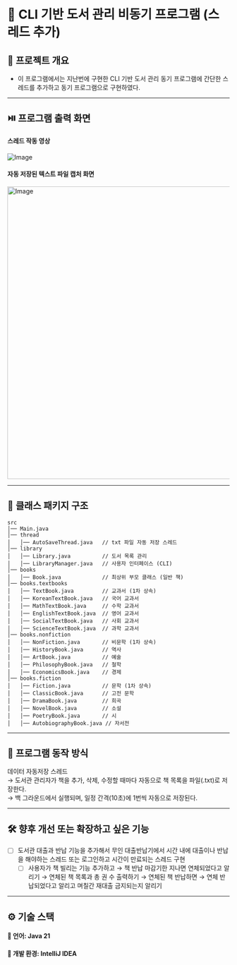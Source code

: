 # 📖 CLI 기반 도서 관리 비동기 프로그램 (스레드 추가)

## 📝 프로젝트 개요
- 이 프로그램에서는 지난번에 구현한 CLI 기반 도서 관리 동기 프로그램에 
간단한 스레드를 추가하고 동기 프로그램으로 구현하였다.

---
## ⏯️ **프로그램 출력 화면**
#### 스레드 작동 영상
![Image](https://github.com/user-attachments/assets/e91c1c44-ca05-4a1b-9be5-7fccfa19814d)

#### 자동 저장된 텍스트 파일 캡처 화면
<img width="663" alt="Image" src="https://github.com/user-attachments/assets/7d3c8bf3-13a6-48ae-b6b6-772de15fc47d" />

---

## 📌 **클래스 패키지 구조**
```
src
│── Main.java
│── thread
│   │── AutoSaveThread.java   // txt 파일 자동 저장 스레드
│── library
│   │── Library.java          // 도서 목록 관리
│   │── LibraryManager.java   // 사용자 인터페이스 (CLI)
│── books
│   │── Book.java             // 최상위 부모 클래스 (일반 책)
│── books.textbooks
│   │── TextBook.java         // 교과서 (1차 상속)
│   │── KoreanTextBook.java   // 국어 교과서
│   │── MathTextBook.java     // 수학 교과서
│   │── EnglishTextBook.java  // 영어 교과서
│   │── SocialTextBook.java   // 사회 교과서
│   │── ScienceTextBook.java  // 과학 교과서
│── books.nonfiction
│   │── NonFiction.java       // 비문학 (1차 상속)
│   │── HistoryBook.java      // 역사
│   │── ArtBook.java          // 예술
│   │── PhilosophyBook.java   // 철학
│   │── EconomicsBook.java    // 경제
│── books.fiction
│   │── Fiction.java          // 문학 (1차 상속)
│   │── ClassicBook.java      // 고전 문학
│   │── DramaBook.java        // 희곡
│   │── NovelBook.java        // 소설
│   │── PoetryBook.java       // 시
│   │── AutobiographyBook.java // 자서전
```
---
## 🎯 **프로그램 동작 방식** <br>
데이터 자동저장 스레드 <br>
→ 도서관 관리자가 책을 추가, 삭제, 수정할 때마다 자동으로 책 목록을 파일(.txt)로 저장한다.<br>
→ 백 그라운드에서 실행되며, 일정 간격(10초)에 1번씩 자동으로 저장된다.

---
## 🛠️ **향후 개선 또는 확장하고 싶은 기능**
- [ ]  도서관 대출과 반납 기능을 추가해서 무인 대출반납기에서 시간 내에 대출이나 반납을 해야하는 스레드 또는 로그인하고 시간이 만료되는 스레드 구현
    - [ ]  사용자가 책 빌리는 기능 추가하고 → 책 반납 마감기한 지나면 연체되었다고 알리기 → 연체된 책 목록과 총 권 수 출력하기 → 연체된 책 반납하면 → 연체 반납되었다고 알리고 며칠간 재대출 금지되는지 알리기

---
## ⚙️️ **기술 스택**
#### 🔹 언어: Java 21
#### 🔹 개발 환경: IntelliJ IDEA

